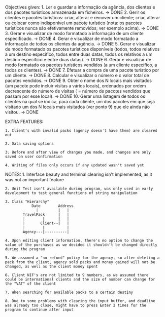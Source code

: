 Objectives given:
	1. Ler e guardar a informação da agência, dos clientes e dos pacotes turísticos armazenada em
	ficheiros. -> DONE
	2. Gerir os clientes e pacotes turísticos: criar, alterar e remover um cliente; criar, alterar ou colocar
	como indisponível um pacote turístico (nota: os pacotes turísticos nunca são efetivamente
	removidos; ver exemplo acima). -> DONE
	3. Gerar e visualizar de modo formatado a informação de um cliente especificado. -> DONE
	4. Gerar e visualizar de modo formatado a informação de todos os clientes da agência. -> DONE
	5. Gerar e visualizar de modo formatado os pacotes turísticos disponíveis (todos, todos relativos a um
	destino específico, todos entre duas datas, todos os relativos a um destino específico e entre duas
	datas). -> DONE
	6. Gerar e visualizar de modo formatado os pacotes turísticos vendidos (a um cliente específico, a
	todos os clientes). -> DONE
	7. Efetuar a compra de uma pacote turístico por um cliente. -> DONE
	8. Calcular e visualizar o número e o valor total de pacotes vendidos. -> DONE
	9. Obter o nome dos N locais mais visitados (um pacote pode incluir visitas a vários locais), ordenados
	por ordem decrescente do número de visitas ( = número de pacotes vendidos que passam por esse
	local). -> DONE
	10. Gerar uma listagem de todos os clientes na qual se indica, para cada cliente, um dos pacotes em
	que seja visitado um dos N locais mais visitados (ver ponto 9) que ele ainda não visitou. -> DONE

EXTRA FEATURES:
    
    1. Client's with invalid packs (agency doesn't have them) are cleared out

    2. Data saving options

    3. Before and after view of changes you made, and changes are only saved on user confirmation

    4. Writing of files only occurs if any updated wasn't saved yet

NOTES:
    1. Interface beauty and terminal clearing isn't implemented, as it was not an important feature

    2. Unit Test isn't available during program, was only used in early development to test general functions of string manipulation
	
	3. Class "Hierarchy"
				Date 		Address
				  |			|	|
			TravelPack		|	|
			|		 |		|	|
			|		Client--|	|
			|		 |			|
			Agency---|----------|
	
	4. Upon editing client information, there's no option to change the value of the purchases as we decided it shouldn't be changed directly during the program
	
	5. We assumed a "no refund" policy for the agency, so after deleting a pack from the client, agency sold packs and money gained will not be changed, as well as the client money spent
			
	6. Client NIF's are not limited to 9 numbers, as we assumed there could be international clients and the size of number can change for the "VAT" of the client
	
	7. When searching for available packs to a certain destiny
	
	8. Due to some problems with clearing the input buffer, and deadline was already too close, might have to press Enter 2 times for the program to continue after input
